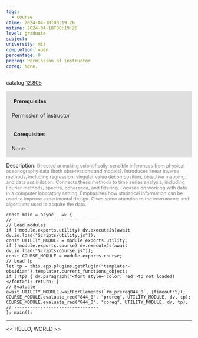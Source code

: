 ```yaml
---
tags:
  - course
ctime: 2024-04-18T00:19:28
mstime: 2024-04-18T00:19:28
level: graduate
subject: 
university: mit
completion: open
percentage: 0
prereq: Permission of instructor
coreq: None.
---
```


catalog [12.805](http://student.mit.edu/catalog/m12c.html#12.805)

<span style="display: block; padding: 15px; background-color: rgb(100, 100, 100, 0.2);"><font id="m_prereq844_0" style="display: block; font-family: Arial, sans-serif; font-weight: bold; padding: 5px">Prerequisites</font><br><span id="prereq844_0">Permission of instructor</span></span>
<span style="display: block; padding: 15px; background-color: rgb(100, 100, 100, 0.2);"><font id="m_coreq844_0" style="display: block; font-family: Arial, sans-serif; font-weight: bold; padding: 5px">Corequisites</font><br><span id="coreq844_0">None.</span></span>

<font style="">Description:</font>
<font style="color: grey; font-size: 0.8rem;">Directed at making scientifically-sensible inferences from physical oceanography data (both observations and models). Introduces linear inverse methods, including regression, singular value decomposition, objective mapping, and data assimilation. Connects these methods to time series analysis, including Fourier methods, spectra, coherence, and filtering. Focuses on working with data in a computer laboratory setting. Emphasizes how statistical information can be used to improve experimental design. Gives some attention to the instruments and algorithms used to acquire the data.</font>

```dataviewjs
const main = async _ => {
// --------------------------------
// Load modules
if (!module.exports.utility) dv.executeJs(await dv.io.load("Scripts/utility.js"));
const UTILITY_MODULE = module.exports.utility;
if (!module.exports.course) dv.executeJs(await dv.io.load("Scripts/course.js"));
const COURSE_MODULE = module.exports.course;
// Load tp
let tp = this.app.plugins.getPlugin("templater-obsidian").templater.current_functions_object;
if (!tp) { dv.paragraph("<font style='color: red'>tp not loaded!</font>"); return; }
// Evaluate
await UTILITY_MODULE.waitForElements(`#m_prereq844_0`, {timeout:5});
COURSE_MODULE.evaluate_req("844_0", "prereq", UTILITY_MODULE, dv, tp);
COURSE_MODULE.evaluate_req("844_0", "coreq", UTILITY_MODULE, dv, tp);
// --------------------------------
}; main();
```

---

<< HELLO, WORLD >>
